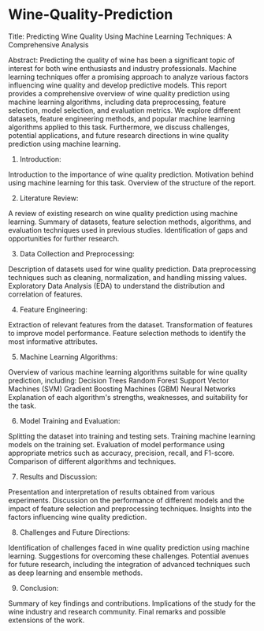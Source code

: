 # Wine-Quality-Prediction
Title: Predicting Wine Quality Using Machine Learning Techniques: A Comprehensive Analysis

Abstract:
Predicting the quality of wine has been a significant topic of interest for both wine enthusiasts and industry professionals. Machine learning techniques offer a promising approach to analyze various factors influencing wine quality and develop predictive models. This report provides a comprehensive overview of wine quality prediction using machine learning algorithms, including data preprocessing, feature selection, model selection, and evaluation metrics. We explore different datasets, feature engineering methods, and popular machine learning algorithms applied to this task. Furthermore, we discuss challenges, potential applications, and future research directions in wine quality prediction using machine learning.

1. Introduction:

Introduction to the importance of wine quality prediction.
Motivation behind using machine learning for this task.
Overview of the structure of the report.

2. Literature Review:

A review of existing research on wine quality prediction using machine learning.
Summary of datasets, feature selection methods, algorithms, and evaluation techniques used in previous studies.
Identification of gaps and opportunities for further research.

3. Data Collection and Preprocessing:

Description of datasets used for wine quality prediction.
Data preprocessing techniques such as cleaning, normalization, and handling missing values.
Exploratory Data Analysis (EDA) to understand the distribution and correlation of features.

4. Feature Engineering:

Extraction of relevant features from the dataset.
Transformation of features to improve model performance.
Feature selection methods to identify the most informative attributes.

5. Machine Learning Algorithms:

Overview of various machine learning algorithms suitable for wine quality prediction, including:
Decision Trees
Random Forest
Support Vector Machines (SVM)
Gradient Boosting Machines (GBM)
Neural Networks
Explanation of each algorithm's strengths, weaknesses, and suitability for the task.

6. Model Training and Evaluation:

Splitting the dataset into training and testing sets.
Training machine learning models on the training set.
Evaluation of model performance using appropriate metrics such as accuracy, precision, recall, and F1-score.
Comparison of different algorithms and techniques.

7. Results and Discussion:

Presentation and interpretation of results obtained from various experiments.
Discussion on the performance of different models and the impact of feature selection and preprocessing techniques.
Insights into the factors influencing wine quality prediction.

8. Challenges and Future Directions:

Identification of challenges faced in wine quality prediction using machine learning.
Suggestions for overcoming these challenges.
Potential avenues for future research, including the integration of advanced techniques such as deep learning and ensemble methods.

9. Conclusion:

Summary of key findings and contributions.
Implications of the study for the wine industry and research community.
Final remarks and possible extensions of the work.
